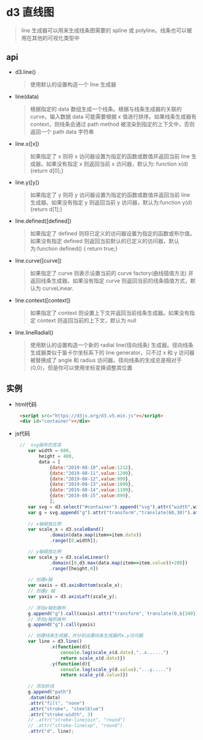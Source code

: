 # d3  直线图
> line 生成器可以用来生成线条图需要的 spline 或 polyline。线条也可以被用在其他的可视化类型中
## api
- d3.line()
    > 使用默认的设置构造一个 line 生成器
- line(data)
    > 根据指定的 data 数组生成一个线条。根据与线条生成器的关联的 curve，输入数据 data 可能需要根据 x 值进行排序。如果线条生成器有 context，则线条会通过 path method 被渲染到指定的上下文中，否则返回一个 path data 字符串
- line.x([x])
    > 如果指定了 x 则将 x 访问器设置为指定的函数或数值并返回当前 line 生成器。如果没有指定 x 则返回当前 x 访问器，默认为: function x(d) {return d[0];}
- line.y([y])  
    > 如果指定了 y 则将 y 访问器设置为指定的函数或数值并返回当前 line 生成器。如果没有指定 y 则返回当前 y 访问器，默认为:function y(d) {return d[1];}
- line.defined([defined])
    > 如果指定了 defined 则将已定义的访问器设置为指定的函数或布尔值。如果没有指定 defined 则返回当前默认的已定义的访问器，默认为:function defined() { return true;}
- line.curve([curve])
    > 如果指定了 curve 则表示设置当前的 curve factory(曲线插值方法) 并返回线条生成器。如果没有指定 curve 则返回当前的线条插值方式，默认为 curveLinear.
- line.context([context])
    > 如果指定了 context 则设置上下文并返回当前线条生成器。如果没有指定 context 则返回当前的上下文，默认为 null
- line.lineRadial()
    > 使用默认的设置构造一个新的 radial line(径向线条) 生成器。径向线条生成器类似于笛卡尔坐标系下的 line generator，只不过 x 和 y 访问器被替换成了 angle 和 radius 访问器。径向线条的生成总是相对于 ⟨0,0⟩，但是你可以使用坐标变换调整其位置
## 实例
- html代码
```html
     <script src="https://d3js.org/d3.v5.min.js"></script>
     <div id="container"></div>
```
- js代码
```javascript
     //  svg画布的宽高
        var width = 600,
            height = 400,
            data = [
                {date:"2019-08-10",value:1212},
                {date:"2019-08-11",value:1200},
                {date:"2019-08-12",value:999},
                {date:"2019-08-13",value:1099},
                {date:"2019-08-14",value:1199},
                {date:"2019-08-15",value:899},
                ];
        var svg = d3.select("#container").append("svg").attr("width",width).attr("height",height);
        var g = svg.append("g").attr("transform","translate(60,30)").attr("width",540).attr("height",340);
        
        // x轴缩放比例
        var scale_x = d3.scaleBand()
                .domain(data.map(item=>item.date))
                .range([0,width]);

        // y轴缩放比例
        var scale_y = d3.scaleLinear()
                .domain([0,d3.max(data.map(item=>item.value))+200])
                .range([height,0])
        
        // 创建x轴
        var xaxis = d3.axisBottom(scale_x);
        // 创建y 轴
        var yaxis = d3.axisLeft(scale_y);
        
        // 添加x轴到画布
        g.append("g").call(xaxis).attr("transform",`translate(0,${340})`)
        // 添加y轴到画布
        g.append("g").call(yaxis)

        // 创建线条生成器，并分别设置线条生成器的x,y访问器
        var line = d3.line()
                .x(function(d){
                    console.log(scale_x(d.date),"..x......")
                    return scale_x(d.date)})
                .y(function(d){
                    console.log(scale_y(d.value),"...y.....")
                    return scale_y(d.value)})
        
        // 添加折线
        g.append("path")
        .datum(data)
        .attr("fill", "none")
        .attr("stroke", "steelblue")
        .attr("stroke-width", 3)
        // .attr("stroke-linejoin", "round")
        // .attr("stroke-linecap", "round")
        .attr("d", line);



```